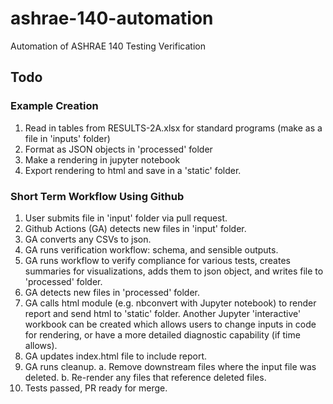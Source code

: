 # ashrae-140-automation
Automation of ASHRAE 140 Testing Verification

## Todo

### Example Creation  
1. Read in tables from RESULTS-2A.xlsx for standard programs (make as a file in 'inputs' folder)
2. Format as JSON objects in 'processed' folder
3. Make a rendering in jupyter notebook
4. Export rendering to html and save in a 'static' folder.


### Short Term Workflow Using Github  
1. User submits file in 'input' folder via pull request.
2. Github Actions (GA) detects new files in 'input' folder.
3. GA converts any CSVs to json.
4. GA runs verification workflow: schema, and sensible outputs.
5. GA runs workflow to verify compliance for various tests, creates summaries for
   visualizations, adds them to json object, and writes file to 'processed' folder.
6. GA detects new files in 'processed' folder.
7. GA calls html module (e.g. nbconvert with Jupyter notebook) to render report
   and send html to 'static' folder.  Another Jupyter 'interactive' workbook
   can be created which allows users to change inputs in code for rendering, or
   have a more detailed diagnostic capability (if time allows).
8. GA updates index.html file to include report.
9. GA runs cleanup.
   a. Remove downstream files where the input file was deleted.
   b. Re-render any files that reference deleted files.
10. Tests passed, PR ready for merge.
